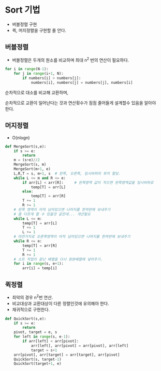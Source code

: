 # Sort 기법

- 버블정렬 구현
- 퀵, 머지정렬을 구현할 줄 안다.



## 버블정렬

- 버블정렬은 두개의 원소를 비교하며 최대 n<sup>2</sup> 번의 연산이 필요하다.

```python
for i in range(N-1):
    for j in range(i+1, N):
        if numbers[i] > numbers[j]:
            numbers[i], numbers[j] = numbers[j], numbers[i]
```

순차적으로 대소를 비교해 교환하며, 

순차적으로 교환이 일어난다는 것과 연산횟수가 점점 줄어들게 설계할수 있음을 알아야 한다.



## 머지정렬

- O(nlogn)

```python
def MergeSort(s,e):
    if s >= e:
        return
    m = (s+e)//2
    MergeSort(s, m)
    MergeSort(m+1, e)
    L,R,T = s, m+1, s  # 왼쪽, 오른쪽, 임시버퍼의 위치 할당.
    while L <= m and R <= e:
        if arr[L] < arr[R]:		# 왼쪽영역 값이 작으면 왼쪽영역값을 임시버퍼로
            temp[T] = arr[L]
        else:
            temp[T] = arr[R]
        T += 1
        R += 1
    # 왼쪽 영역이 아직 남아있으면 나머지를 한꺼번에 보내주기
    # 좀 다르게 할 수 있을것 같은데... 개선필요
    while L <= m:
        temp[T] = arr[L]
        T += 1
        L += 1
    # 마찬가지로 오른쪽영역이 아직 남아있으면 나머지를 한꺼번에 보내주기
    while R <= e:
        temp[T] = arr[R]
        T += 1
        R += 1
    # 소트 작업이 끝난 배열을 다시 원본배열에 넣어주기.
    for i in range(s, e+1):
        arr[i] = temp[i]
```



## 퀵정렬

- 최악의 경우 n<sup>2</sup>번 연산.
- 비교대상과 교환대상이 다른 정렬인것에 유의해야 한다.
- 재귀적으로 구현한다.

```python
def QuickSort(s,e):
    if s >= e:
        return
    pivot, target = e, s
    for left in range(s, e-1):
        if arr[left] < arr[pivot]:
            arr[left], arr[pivot] = arr[pivot], arr[left]
            target = s+1
    arr[pivot], arr[target] = arr[target], arr[pivot]
    QuickSort(s, target-1)
    QuickSort(target+1, e)
```

